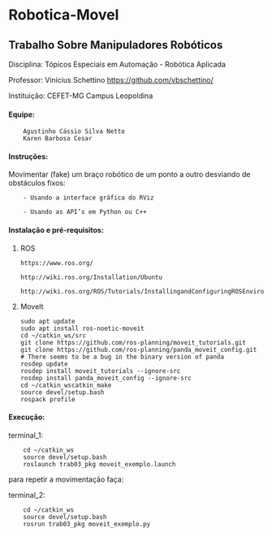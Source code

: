 # Robotica-Movel

## Trabalho Sobre Manipuladores Robóticos


Disciplina: Tópicos Especiais em Automação - Robótica Aplicada

Professor: Vinícius Schettino   <https://github.com/vbschettino/>

Instituição: CEFET-MG Campus Leopoldina


#### Equipe:

        Agustinho Cássio Silva Netto
        Karen Barbosa Cesar


#### Instruções:

Movimentar (fake) um braço robótico de um ponto a outro desviando de obstáculos fixos:

        - Usando a interface gráfica do RViz
        
        - Usando as API’s em Python ou C++


#### Instalação e pré-requisitos:

1. ROS

       https://www.ros.org/
       
       http://wiki.ros.org/Installation/Ubuntu
       
       http://wiki.ros.org/ROS/Tutorials/InstallingandConfiguringROSEnvironment
       
       
2. MoveIt
    ```shell
    sudo apt update
    sudo apt install ros-noetic-moveit
    cd ~/catkin_ws/src
    git clone https://github.com/ros-planning/moveit_tutorials.git
    git clone https://github.com/ros-planning/panda_moveit_config.git
    # There seems to be a bug in the binary version of panda
    rosdep update
    rosdep install moveit_tutorials --ignore-src
    rosdep install panda_moveit_config --ignore-src
    cd ~/catkin_wscatkin_make
    source devel/setup.bash
    rospack profile
    ```
    
#### Execução:

terminal_1:

```shell
    cd ~/catkin_ws
    source devel/setup.bash
    roslaunch trab03_pkg moveit_exemplo.launch
```
    
para repetir a movimentação faça:

terminal_2:

```shell
    cd ~/catkin_ws
    source devel/setup.bash
    rosrun trab03_pkg moveit_exemplo.py
```
